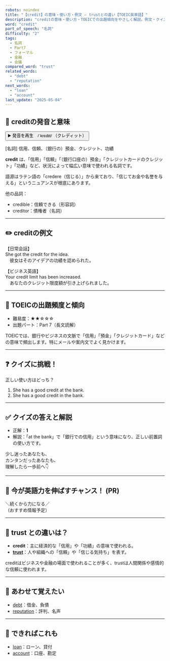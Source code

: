 ```yaml
---
robots: noindex
title: "【credit】の意味・使い方・例文 ― trustとの違い【TOEIC英単語】"
description: "creditの意味・使い方・TOEICでの出題傾向をやさしく解説。例文・クイズ付きでtrustとの違いもわかりやすく学べます。"
word: "credit"
part_of_speech: "名詞"
difficulty: "2"
tags:
  - 名詞
  - Part7
  - フォーマル
  - 金融
  - 会議
compared_word: "trust"
related_words:
  - "debt"
  - "reputation"
next_words:
  - "loan"
  - "account"
last_update: "2025-05-04"
---
```


## 🔰 creditの発音と意味

<button class="play-audio" onclick="playTTS('credit')">
  <span class="play-audio-main">
    ▶️ 発音を再生　/ˈkrɛdɪt/
  </span>
  <span class="play-audio-sub">
    （クレディット）
  </span>
</button>

[名詞] 信用、信頼、（銀行の）預金、クレジット、功績

**credit** は、「信用」「信頼」「（銀行口座の）預金」「クレジットカードのクレジット」「功績」など、状況によって幅広い意味で使われる名詞です。

語源はラテン語の「credere（信じる）」から来ており、「信じてお金や名誉を与える」というニュアンスが根底にあります。

他の品詞：  
- credible：信頼できる（形容詞）
- creditor：債権者（名詞）

---

## ✏️ creditの例文

【日常会話】  
She got the credit for the idea.  
　彼女はそのアイデアの功績を認められた。

【ビジネス英語】  
Your credit limit has been increased.  
　あなたのクレジット限度額が引き上げられました。

---

## 🎯 TOEICの出題頻度と傾向

- 難易度：★★☆☆☆
- 出題パート：Part 7（長文読解）

TOEICでは、銀行やビジネスの文脈で「信用」「預金」「クレジットカード」などの意味で頻出します。特にメールや案内文でよく見かけます。

---

## ❓ クイズに挑戦！

正しい使い方はどっち？

1. She has a good credit at the bank.  
2. She has a good credit in the bank.

---

## ✅ クイズの答えと解説

- 正解：**1**
- 解説：「at the bank」で「銀行での信用」という意味になり、正しい前置詞の使い方です。

少し迷ったあなたも、  
カンタンだったあなたも、  
理解したら一歩前へ👇️

---

## 🚀 今が英語力を伸ばすチャンス！ (PR)

<div class="info-center">
＼続くから力になる／<br>  
（おすすめ情報予定）
</div>

---

## 🤔  trust との違いは？

- **credit**：主に経済的な「信用」や「功績」の意味で使われる。
- **[trust](/trust)**：人や組織への「信頼」や「信じる気持ち」を表す。

creditはビジネスや金融の場面で使われることが多く、trustは人間関係や感情的な信頼に使われます。

---

## 🧩 あわせて覚えたい

- [debt](/debt)：借金、負債
- [reputation](/reputation)：評判、名声

---

## 📖 できればこれも

- [loan](/loan)：ローン、貸付
- [account](/account)：口座、勘定
<!-- cvid: aid40_bid33 -->
